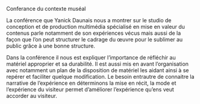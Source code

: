 Conferance du contexte muséal

La conférence que Yanick Daunais nous a montrer sur le studio de conception et de production multimédia spécialisé en mise en valeur du contenus parle 
notamment de son expériences vécus mais aussi de la façon que l’on peut structurer le cadrage du œuvre pour le sublimer au public grâce à une bonne structure.

Dans la conférence il nous est expliquer l’importance de réfléchir au matériel approprier et sa durabilité. 
Il est aussi mis en avant l’organisation avec notamment un plan de la disposition de matériel les aidant ainsi à se repérer et faciliter quelque modification.
Le besoin entrautre de connaitre la narrative de l’expérience en déterminons la mise en récit, la mode et l’expérience du visiteur permet d’améliorer l’expérience 
qu’ens veut accorder au visiteur. 


